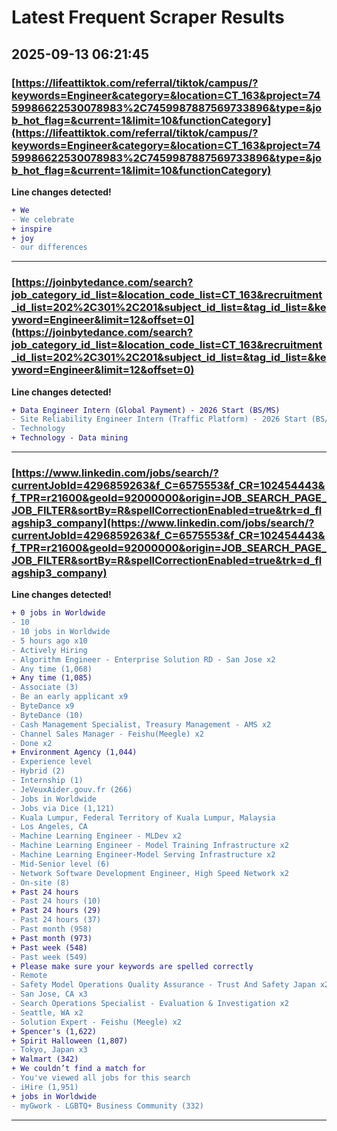# Latest Frequent Scraper Results

## 2025-09-13 06:21:45

### [https://lifeattiktok.com/referral/tiktok/campus/?keywords=Engineer&category=&location=CT_163&project=7459986622530078983%2C7459987887569733896&type=&job_hot_flag=&current=1&limit=10&functionCategory](https://lifeattiktok.com/referral/tiktok/campus/?keywords=Engineer&category=&location=CT_163&project=7459986622530078983%2C7459987887569733896&type=&job_hot_flag=&current=1&limit=10&functionCategory)

**Line changes detected!**

```diff
+ We
- We celebrate
+ inspire
+ joy
- our differences
```

---
### [https://joinbytedance.com/search?job_category_id_list=&location_code_list=CT_163&recruitment_id_list=202%2C301%2C201&subject_id_list=&tag_id_list=&keyword=Engineer&limit=12&offset=0](https://joinbytedance.com/search?job_category_id_list=&location_code_list=CT_163&recruitment_id_list=202%2C301%2C201&subject_id_list=&tag_id_list=&keyword=Engineer&limit=12&offset=0)

**Line changes detected!**

```diff
+ Data Engineer Intern (Global Payment) - 2026 Start (BS/MS)
- Site Reliability Engineer Intern (Traffic Platform) - 2026 Start (BS/MS)
- Technology
+ Technology - Data mining
```

---
### [https://www.linkedin.com/jobs/search/?currentJobId=4296859263&f_C=6575553&f_CR=102454443&f_TPR=r21600&geoId=92000000&origin=JOB_SEARCH_PAGE_JOB_FILTER&sortBy=R&spellCorrectionEnabled=true&trk=d_flagship3_company](https://www.linkedin.com/jobs/search/?currentJobId=4296859263&f_C=6575553&f_CR=102454443&f_TPR=r21600&geoId=92000000&origin=JOB_SEARCH_PAGE_JOB_FILTER&sortBy=R&spellCorrectionEnabled=true&trk=d_flagship3_company)

**Line changes detected!**

```diff
+ 0 jobs in Worldwide
- 10
- 10 jobs in Worldwide
- 5 hours ago x10
- Actively Hiring
- Algorithm Engineer - Enterprise Solution RD - San Jose x2
- Any time (1,068)
+ Any time (1,085)
- Associate (3)
- Be an early applicant x9
- ByteDance x9
- ByteDance (10)
- Cash Management Specialist, Treasury Management - AMS x2
- Channel Sales Manager - Feishu(Meegle) x2
- Done x2
+ Environment Agency (1,044)
- Experience level
- Hybrid (2)
- Internship (1)
- JeVeuxAider.gouv.fr (266)
- Jobs in Worldwide
- Jobs via Dice (1,121)
- Kuala Lumpur, Federal Territory of Kuala Lumpur, Malaysia
- Los Angeles, CA
- Machine Learning Engineer - MLDev x2
- Machine Learning Engineer - Model Training Infrastructure x2
- Machine Learning Engineer-Model Serving Infrastructure x2
- Mid-Senior level (6)
- Network Software Development Engineer, High Speed Network x2
- On-site (8)
+ Past 24 hours
- Past 24 hours (10)
+ Past 24 hours (29)
- Past 24 hours (37)
- Past month (958)
+ Past month (973)
+ Past week (548)
- Past week (549)
+ Please make sure your keywords are spelled correctly
- Remote
- Safety Model Operations Quality Assurance - Trust And Safety Japan x2
- San Jose, CA x3
- Search Operations Specialist - Evaluation & Investigation x2
- Seattle, WA x2
- Solution Expert - Feishu (Meegle) x2
+ Spencer's (1,622)
+ Spirit Halloween (1,807)
- Tokyo, Japan x3
+ Walmart (342)
+ We couldn’t find a match for
- You've viewed all jobs for this search
- iHire (1,951)
+ jobs in Worldwide
- myGwork - LGBTQ+ Business Community (332)
```

---
